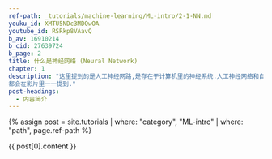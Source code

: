```yaml
---
ref-path: _tutorials/machine-learning/ML-intro/2-1-NN.md
youku_id: XMTU5NDc3MDQwOA
youtube_id: RSRkp8VAavQ
b_av: 16910214
b_cid: 27639724
b_page: 2
title: 什么是神经网络 (Neural Network)
chapter: 1
description: "这里提到的是人工神经网路,是存在于计算机里的神经系统.人工神经网络和自然神经网络的区别. 神经网络是什么,它是怎么工作的.
都会在影片里一一提到."
post-headings:
  - 内容简介
---
```



{% assign post = site.tutorials | where: "category", "ML-intro" | where: "path", page.ref-path %}

{{ post[0].content }}

